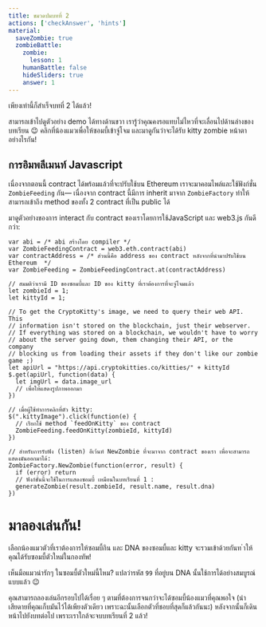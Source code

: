 ```yaml
---
title: ขมวดปมบทที่ 2
actions: ['checkAnswer', 'hints']
material:
  saveZombie: true
  zombieBattle:
    zombie:
      lesson: 1
    humanBattle: false
    hideSliders: true
    answer: 1
---
```


เพียงเท่านี้ก็สำเร็จบทที่ 2 ได้แล้ว!

สามารถเข้าไปดูตัวอย่าง demo ได้ทางด้านขวา เรารู้ว่าคุณคงรอแทบไม่ไหวที่จะเลื่อนไปด้านล่างของบทเรียน 😉 คลิกที่น้องแมวเพื่อให้ซอมบี้เข้าจู่โจม และมาดูกันว่าจะได้รับ kitty zombie หน้าตาอย่างไรกัน!

## การอิมพลีเมนท์ Javascript 

เนื่องจากตอนนี้ contract ได้พร้อมแล้วที่จะปรับใช้บน Ethereum เราจะมาคอมไพล์และใช้ฟังก์ชั่น `ZombieFeeding` กัน— เนื่องจาก contract นี้มีการ inherit  มาจาก `ZombieFactory` ทำให้สามารถเข้าถึง method ของทั้ง 2 contract ที่เป็น public ได้

มาดูตัวอย่างของการ interact กับ contract ของเราโดยการใช้JavaScript และ web3.js กันดีกว่า:

```
var abi = /* abi สร้างโดย compiler */
var ZombieFeedingContract = web3.eth.contract(abi)
var contractAddress = /* ส่วนนี้คือ address ของ contract หลังจากที่นำมาปรับใช้บน Ethereum  */
var ZombieFeeding = ZombieFeedingContract.at(contractAddress)

// สมมติว่าเรามี ID ของซอมบี้และ ID ของ kitty ที่เราต้องการที่จะจู่โจมแล้ว
let zombieId = 1;
let kittyId = 1;

// To get the CryptoKitty's image, we need to query their web API. This
// information isn't stored on the blockchain, just their webserver.
// If everything was stored on a blockchain, we wouldn't have to worry
// about the server going down, them changing their API, or the company 
// blocking us from loading their assets if they don't like our zombie game ;)
let apiUrl = "https://api.cryptokitties.co/kitties/" + kittyId
$.get(apiUrl, function(data) {
  let imgUrl = data.image_url
  // เพื่อให้แสดงรูปภาพออกมา
})

// เมื่อผู้ใช้ทำการคลิกที่ตัว kitty:
$(".kittyImage").click(function(e) {
  // เรียกใช้ method `feedOnKitty` ของ contract
  ZombieFeeding.feedOnKitty(zombieId, kittyId)
})

// สำหรับการรับฟัง (listen) อีเว้นท์ NewZombie ที่จะมาจาก contract ของเรา เพื่อจะสามารถแสดงมันออกมาได้:
ZombieFactory.NewZombie(function(error, result) {
  if (error) return
  // ฟังก์ชั่นนี้จะใช้ในการแสดงซอมบี้ เหมือนในบทเรียนที่ 1 :
  generateZombie(result.zombieId, result.name, result.dna)
})
```

# มาลองเล่นกัน!

เลือกน้องแมวตัวที่เราต้องการให้ซอมบี้กิน และ  DNA ของซอมบี้และ kitty จะรวมเข้าด้วยกันท ำให้คุณได้รับซอมบี้ตัวใหม่ในกองทัพ!

เห็นมือแมวน่ารักๆ ในซอมบี้ตัวใหม่นี้ไหม? แปลว่ารหัส `99` ที่อยู่บน DNA นั้นใช้การได้อย่างสมบูรณ์แบบแล้ว 😉

คุณสามารถลองเล่นอีกรอบไปได้เรื่อย ๆ ตามที่ต้องการจนกว่าจะได้ซอมบี้น้องแมวที่คุณพอใจ (น่าเสียดายที่คุณเก็บมันไว้ได้เพียงตัวเดียว เพราะฉะนั้นเลือกตัวที่ชอบที่สุดก็แล้วกันนะ) หลังจากนั้นก็เดินหน้าไปยังบทต่อไป เพราะเราใกล้จะจบบทเรียนที่ 2 แล้ว!
